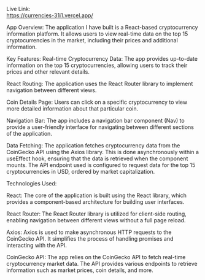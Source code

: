 Live Link: <br>
https://currencies-31i1.vercel.app/


App Overview:
The application I have built is a React-based cryptocurrency information platform. It allows users to view real-time data on the top 15 cryptocurrencies in the market, including their prices and additional information.

Key Features:
Real-time Cryptocurrency Data: The app provides up-to-date information on the top 15 cryptocurrencies, allowing users to track their prices and other relevant details.

React Routing: The application uses the React Router library to implement navigation between different views. 

Coin Details Page: Users can click on a specific cryptocurrency to view more detailed information about that particular coin. 

Navigation Bar: The app includes a navigation bar component (Nav) to provide a user-friendly interface for navigating between different sections of the application.

Data Fetching:
The application fetches cryptocurrency data from the CoinGecko API using the Axios library. This is done asynchronously within a useEffect hook, ensuring that the data is retrieved when the component mounts. The API endpoint used is configured to request data for the top 15 cryptocurrencies in USD, ordered by market capitalization.

Technologies Used:

React: The core of the application is built using the React library, which provides a component-based architecture for building user interfaces.

React Router: The React Router library is utilized for client-side routing, enabling navigation between different views without a full page reload.

Axios: Axios is used to make asynchronous HTTP requests to the CoinGecko API. It simplifies the process of handling promises and interacting with the API.

CoinGecko API: The app relies on the CoinGecko API to fetch real-time cryptocurrency market data. The API provides various endpoints to retrieve information such as market prices, coin details, and more.


